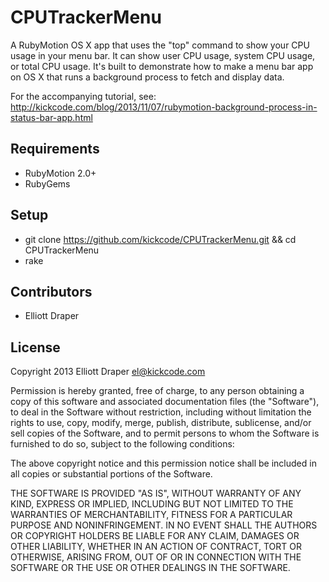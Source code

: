 # CPUTrackerMenu

A RubyMotion OS X app that uses the "top" command to show your CPU usage in your menu bar. It can show user CPU usage, system CPU usage, or total CPU usage. It's built to demonstrate how to make a menu bar app on OS X that runs a background process to fetch and display data.

For the accompanying tutorial, see: http://kickcode.com/blog/2013/11/07/rubymotion-background-process-in-status-bar-app.html

## Requirements

* RubyMotion 2.0+
* RubyGems

## Setup

* git clone https://github.com/kickcode/CPUTrackerMenu.git && cd CPUTrackerMenu
* rake

## Contributors

* Elliott Draper

## License

Copyright 2013 Elliott Draper <el@kickcode.com>

Permission is hereby granted, free of charge, to any person obtaining
a copy of this software and associated documentation files (the
"Software"), to deal in the Software without restriction, including
without limitation the rights to use, copy, modify, merge, publish,
distribute, sublicense, and/or sell copies of the Software, and to
permit persons to whom the Software is furnished to do so, subject to
the following conditions:

The above copyright notice and this permission notice shall be
included in all copies or substantial portions of the Software.

THE SOFTWARE IS PROVIDED "AS IS", WITHOUT WARRANTY OF ANY KIND,
EXPRESS OR IMPLIED, INCLUDING BUT NOT LIMITED TO THE WARRANTIES OF
MERCHANTABILITY, FITNESS FOR A PARTICULAR PURPOSE AND
NONINFRINGEMENT. IN NO EVENT SHALL THE AUTHORS OR COPYRIGHT HOLDERS BE
LIABLE FOR ANY CLAIM, DAMAGES OR OTHER LIABILITY, WHETHER IN AN ACTION
OF CONTRACT, TORT OR OTHERWISE, ARISING FROM, OUT OF OR IN CONNECTION
WITH THE SOFTWARE OR THE USE OR OTHER DEALINGS IN THE SOFTWARE.
